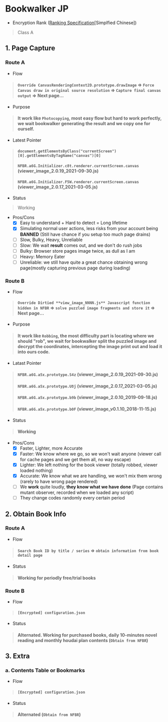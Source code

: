 # Bookwalker JP

- Encryption Rank ([Ranking Specification](https://www.bilibili.com/read/cv7181895)[Simplfied Chinese])

> Class A

## 1. Page Capture

### Route A
- Flow

> #### `Override CanvasRenderingContext2D.prototype.drawImage` => `Force Canvas draw in original source resolution` => `Capture final canvas output` => Next page...

- Purpose

> #### It work like `Photocopying`, most easy flow but hard to work perfectly, we wait bookwalker generating the **result** and we copy one for ourself.

- Latest Pointer

> #### `document.getElementsByClass("currentScreen")[0].getElementsByTagName("canvas")[0]`
> #### `NFBR.a6G.Initializer.c8t.renderer.currentScreen.canvas` (viewer_image_2.0.19_2021-09-30.js)
> #### `NFBR.a6G.Initializer.F5W.renderer.currentScreen.canvas` (viewer_image_2.0.17_2021-03-05.js)

- Status
> Working

- Pros/Cons
  - [x] Easy to understand + Hard to detect = Long lifetime
  - [x] Simulating normal user actions, less risks from your account being **BANNED** (Still have chance if you setup too much page drains)
  - [ ] Slow, Bulky, Heavy, Unreliable
  - [ ] Slow: We wait **result** comes out, and we don't do rush jobs
  - [ ] Bulky: Browser store pages image twice, as dull as I am
  - [ ] Heavy: Memory Eater
  - [ ] Unreliable: we still have quite a great chance obtaining wrong page(mostly capturing previous page during loading)

### Route B
- Flow

> #### `Override Dirtied **view_image_NNNN.js** Javascript function hidden in NFBR` => `solve puzzled image fragments and store it` => Next page...

- Purpose

> #### It work like `Robbing`, the most difficulty part is locating where we should "rob", we wait for bookwalker split the puzzled image and decrypt the coordinates, intercepting the image print out and load it into ours code.

- Latast Pointer

> #### `NFBR.a6G.a5x.prototype.S4z` (viewer_image_2.0.19_2021-09-30.js)
> #### `NFBR.a6G.a5x.prototype.U8j` (viewer_image_2.0.17_2021-03-05.js)
> #### `NFBR.a6G.a5x.prototype.b9b` (viewer_image_2.0.10_2019-09-18.js)
> #### `NFBR.a6G.a5x.prototype.b0F` (viewer_image_v0.1.10_2018-11-15.js)

- Status

> #### Working

- Pros/Cons
  - [x] Faster, Lighter, more Accurate
  - [x] Faster: We know where we go, so we won't wait anyone (viewer call for cache pages and we get them all, no way escape)
  - [x] Lighter: We left nothing for the book viewer (totally robbed, viewer loaded nothing)
  - [x] Accurate: We know what we are handling, we won't mix them wrong (rarely to have wrong page rendered)
  - [ ] We **work** quite loudly, __they know what we have done__ (Page contains mutant observer, recorded when we loaded any script)
  - [ ] They change codes randomly every certain period

## 2. Obtain Book Info

### Route A
- Flow

> #### `Search Book ID by title / series` => `obtain information from book detail page`

- Status

> #### Working for periodly free/trial books

### Route B
- Flow

> #### `[Encrypted] configuration.json`

- Status

> #### Alternated. Working for purchased books, daily 10-minutes novel reading and monthly houdai plan contents (`Obtain from NFBR`)

## 3. Extra

### a. Contents Table or Bookmarks
- Flow

> #### `[Encrypted] configuration.json`

- Status

> #### Alternated (`Obtain from NFBR`)
